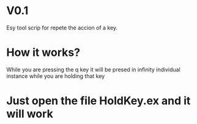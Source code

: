 # V0.1
Esy tool scrip for repete the accion of a key.

# How it works?
While you are pressing the q key it will be presed in infinity individual instance while you are holding that key

# Just open the file HoldKey.ex and it will work 


